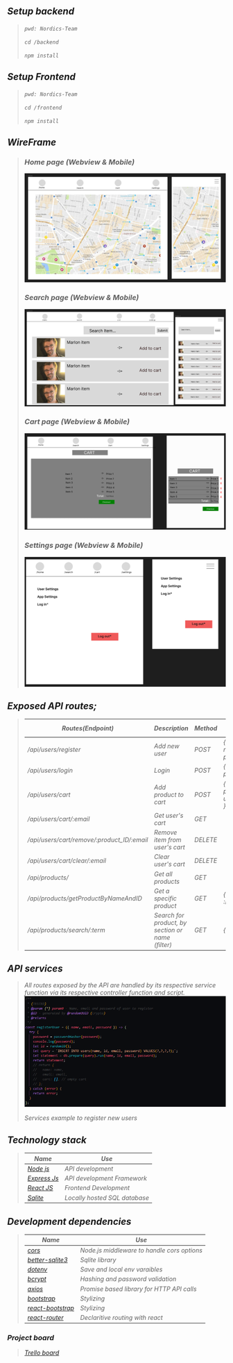 ## <em>Setup backend<em>

> `pwd: Nordics-Team`
>
> `cd /backend`
>
> `npm install`

## <em>Setup Frontend<em>

> `pwd: Nordics-Team`
>
> `cd /frontend`
>
> `npm install`

## _WireFrame_

> ### _Home page_ (Webview & Mobile)
>
> ![img.png](resource/wireframes/home-web-mobile.png)
>
> ### _Search page_ (Webview & Mobile)
>
> ![img.png](resource/wireframes/search.web-mobile.png)
>
> ### _Cart page_ (Webview & Mobile)
>
> ![img.png](resource/wireframes/cart-web-mobile.png)
>
> ### _Settings page_ (Webview & Mobile)
>
> ![img.png](resource/wireframes/settings-web-mobile.png)

## _Exposed API routes_;

> | Routes(Endpoint)                          | Description                                       | Method | Request data                     |
> | ----------------------------------------- | ------------------------------------------------- | ------ | -------------------------------- |
> | /api/users/register                       | Add new user                                      | POST   | {email, name, password}          |
> | /api/users/login                          | Login                                             | POST   | {email, password}                |
> | /api/users/cart                           | Add product to cart                               | POST   | {email, product_ID, user_ID, Q } |
> | /api/users/cart/:email                    | Get user's cart                                   | GET    |                                  |
> | /api/users/cart/remove/:product_ID/:email | Remove item from user's cart                      | DELETE |                                  |
> | /api/users/cart/clear/:email              | Clear user's cart                                 | DELETE |                                  |
> | /api/products/                            | Get all products                                  | GET    |                                  |
> | /api/products/getProductByNameAndID       | Get a specific product                            | GET    | {:name, :ID}                     |
> | /api/products/search/:term                | Search for product, by section or name _(filter)_ | GET    | {:term}                          |

## _API services_

> All routes exposed by the API are handled by its respective service function via its respective controller function and script.
> ![img](resource/imgs/API-service-ex.png)
>
> <figcaption>Services example to register new users</figcaption>

## _Technology stack_

> | Name                                                | Use                         |
> | --------------------------------------------------- | --------------------------- |
> | [Node js](https://nodejs.org/en/)                   | API development             |
> | [Express Js](https://www.npmjs.com/package/express) | API development Framework   |
> | [React JS](https://reactjs.org/)                    | Frontend Development        |
> | [Sqlite](https://www.sqlite.org/index.html)         | Locally hosted SQL database |

## _Development dependencies_

> | Name                                                             | Use                                       |
> | ---------------------------------------------------------------- | ----------------------------------------- |
> | [cors](https://www.npmjs.com/package/cors)                       | Node.js middleware to handle cors options |
> | [better-sqlite3](https://www.npmjs.com/package/better-sqlite3)   | Sqlite library                            |
> | [dotenv](https://www.npmjs.com/package/dotenv)                   | Save and local env varaibles              |
> | [bcrypt](https://www.npmjs.com/package/bcrypt)                   | Hashing and password validation           |
> | [axios](https://www.npmjs.com/package/axios)                     | Promise based library for HTTP API calls  |
> | [bootstrap](https://www.npmjs.com/package/bootstrap)             | Stylizing                                 |
> | [react-bootstrap](https://www.npmjs.com/package/react-bootstrap) | Stylizing                                 |
> | [react-router](https://github.com/remix-run/react-router)        | Declaritive routing with react            |

### _Project board_

> [Trello board](https://trello.com/invite/b/RGnhvL5z/3c26943152807981dca96904aa77f50b/nordics-team-dev)
